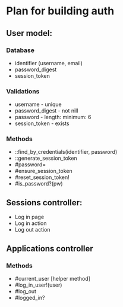 # Plan for building auth

## User model:
### Database
+ identifier (username, email)
+ password_digest
+ session_token

### Validations
+ username - unique
+ password_digest - not nill
+ password - length: minimum: 6
+ session_token - exists

### Methods
+ ::find_by_credentials(identifier, password)
+ ::generate_session_token
+ \#password=
+ \#ensure_session_token
+ \#reset_session_token!
+ \#is_password?(pw)


## Sessions controller:
+ Log in page
+ Log in action
+ Log out action


## Applications controller
### Methods
+ \#current_user [helper method]
+ \#log_in_user!(user)
+ \#log_out
+ \#logged_in?
